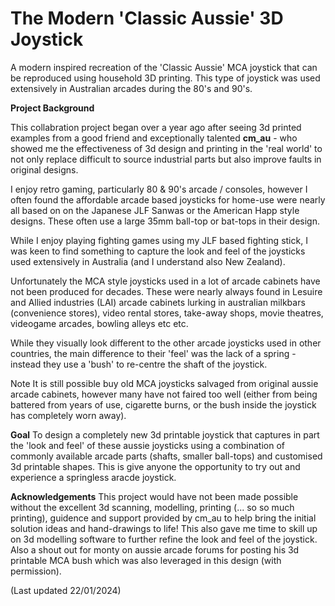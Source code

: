# The Modern 'Classic Aussie' 3D Joystick
A modern inspired recreation of the 'Classic Aussie' MCA joystick that can be reproduced using household 3D printing.   This type of joystick was used extensively in Australian arcades during the 80's and 90's.


**Project Background**

This collabration project began over a year ago after seeing 3d printed examples from a good friend and exceptionally talented **cm_au** - who showed me the effectiveness of 3d design and printing in the 'real world' to not only replace difficult to source industrial parts but also improve faults in original designs.  

I enjoy retro gaming, particularly 80 & 90's arcade / consoles, however I often found the affordable arcade based joysticks for home-use were nearly all based on on the Japanese JLF Sanwas or the American Happ style designs.  These often use a large 35mm ball-top or bat-tops in their design.   

While I enjoy playing fighting games using my JLF based fighting stick, I was keen to find something to capture the look and feel of the  joysticks used extensively in Australia (and I understand also New Zealand).

Unfortunately the MCA style joysticks used in a lot of arcade cabinets have not been produced for decades.   These were nearly always found in Lesuire and Allied industries (LAI) arcade cabinets lurking in australian milkbars (convenience stores), video rental stores, take-away shops, movie theatres, videogame arcades, bowling alleys etc etc.  

While they visually look different to the other arcade joysticks used in other countries, the main difference to their 'feel' was the lack of a spring - instead they use a 'bush' to re-centre the shaft of the joystick.   

Note
It is still possible buy old MCA joysticks salvaged from original aussie arcade cabinets, however many have not faired too well (either from being battered from years of use, cigarette burns, or the bush inside the joystick has completely worn away).

**Goal**
To design a completely new 3d printable joystick that captures in part the 'look and feel' of these aussie joysticks using a combination of commonly available arcade parts (shafts, smaller ball-tops) and customised 3d printable shapes.   This is give anyone the opportunity to try out and experience a springless aracde joystick.

**Acknowledgements**
This project would have not been made possible without the excellent 3d scanning, modelling, printing (... so so much printing), guidence and support provided by cm_au to help bring the initial solution ideas and hand-drawings to life!  This also gave me time to skill up on 3d modelling software to further refine the look and feel of the joystick.   Also a shout out for monty on aussie arcade forums for posting his 3d printable MCA bush which was also leveraged in this design (with permission). 

(Last updated 22/01/2024)
